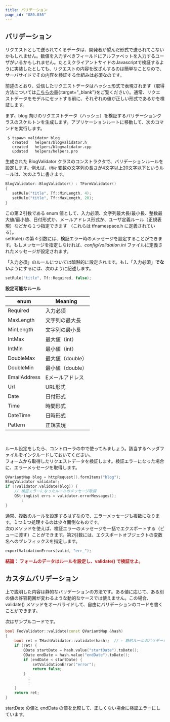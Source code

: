 ```yaml
---
title: バリデーション
page_id: "080.030"
---
```


## バリデーション

リクエストとして送られてくるデータは、開発者が望んだ形式で送られてこないかもしれません。数値を入力すべきフィールドにアルファベットを入力するユーザがいるかもしれません。たとえクライアントサイドのJavascriptで検証するように実装したとしても、リクエストの内容を改ざんするのは簡単なことなので、サーバサイドでその内容を検証する仕組みは必須なのです。

前述のとおり、受信したリクエストデータはハッシュ形式で表現されます（取得方法については[こちらの章](/user-guide/jp/controller/index.html){:target="_blank"}をご覧ください）。通常、リクエストデータをモデルにセットする前に、それぞれの値が正しい形式であるかを検証します。

まず、blog 向けのリクエストデータ（ハッシュ）を検証するバリデーションクラスのスケルトンを生成します。アプリケーションルートに移動して、次のコマンドを実行します。

```
 $ tspawn validator blog
   created   helpers/blogvalidator.h
   created   helpers/blogvalidator.cpp
   updated   helpers/helpers.pro
```

生成された BlogValidator クラスのコンストラクタで、バリデーションルールを設定します。例えば、*title* 変数の文字列の長さが4文字以上20文字以下というルールは、次のように書きます。

```c++
BlogValidator::BlogValidator() : TFormValidator()
{
   setRule("title", Tf::MinLength, 4);
   setRule("title", Tf::MaxLength, 20); 
}
```

この第２引数である enum 値として、入力必須、文字列最大長/最小長、整数最大値/最小値、日付形式か、メールアドレス形式か、ユーザ定義ルール（正規表現）などから１つ指定できます （これらは tfnamespace.h に定義されている）。<br>
setRule() の第４引数には、検証エラー時のメッセージを設定することができます。もしメッセージを指定しなければ、*config/validation.ini* ファイルに定義されたメッセージが設定されます。

「入力必須」のルールについては暗黙的に設定されます。もし「入力必須」**でない**ようにするには、次のように記述します。

```c++
setRule("title", Tf::Required, false);
``` 

<div class="center aligned" markdown="1">

**設定可能なルール**

</div>

<div class="table-div" markdown="1">

| enum         | Meaning                 |
|--------------|-------------------------|
| Required     | 入力必須                 |
| MaxLength    | 文字列の最大長            |
| MinLength    | 文字列の最小長            |
| IntMax       | 最大値（int）            |
| IntMin       | 最小値（int）            |
| DoubleMax    | 最大値（double）         |
| DoubleMin    | 最小値（double）         |
| EmailAddress | Eメールアドレス           |
| Url          | URL形式                 |
| Date         | 日付形式                 |
| Time         | 時間形式                 |
| DateTime     | 日時形式                 |
| Pattern      | 正規表現                 |

</div><br>
 
ルール設定をしたら、コントローラの中で使ってみましょう。該当するヘッダファイルをインクルードしておいてください。<br>
フォームから取得したリクエストデータを検証します。検証エラーになった場合に、エラーメッセージを取得します。

```c++
QVariantMap blog = httpRequest().formItems("blog");
BlogValidator validator;
if (!validator.validate(blog)) {
    // 検証エラーになったルールのメッセージ取得
    QStringList errs = validator.errorMessages();
       :
}
```
 
通常、複数のルールを設定するはずなので、エラーメッセージも複数になります。１つ１つ処理するのは少々面倒なものです。<br> 
次のメソッドを使えば、検証エラーのメッセージを一括でエクスポートする（ビューに渡す）ことができます。第2引数には、エクスポートオブジェクトの変数名へのプレフィックスを指定します。

```c++
exportValidationErrors(valid, "err_");
``` 
 
<span style="color: #b22222">**結論： フォームのデータはルールを設定し、validate() で検証せよ。** </span>

## カスタムバリデーション

上で説明した内容は静的なバリデーションの方法です。ある値に応じて、ある別の値の許容範囲が変わるような動的なケースでは使えません。この場合、validate() メソッドをオーバライドして、自由にバリデーションのコードを書くことができます。

次はサンプルコードです。

```c++
bool FooValidator::validate(const QVariantMap &hash)
{
    bool ret = THashValidator::validate(hash);  // ← 静的ルールのバリデーション
    if (ret) {
        QDate startDate = hash.value("startDate").toDate();
        QDate endDate = hash.value("endDate").toDate();
        if (endDate < startDate) {
            setValidationError("error");
            return false;
        }
          :
          :
    }
    return ret;
}
```
  
startDate の値と endData の値を比較して、正しくない場合に検証エラーにしています。